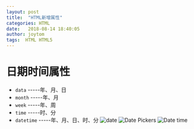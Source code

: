 ```yaml
---
layout: post
title:  "HTML新增属性"
categories: HTML
date:   2018-08-14 18:40:05
author: joytom
tags:  HTML HTML5 
---
```



# 日期时间属性
- `data`  -----年、月、日
- `month` -----年、月
- `week`  -----年、周
- `time`  -----时、分
- `datetime`  -----年、月、日、时、分
![date](https://raw.githubusercontent.com/joytom/joytom.github.io/master/images/2018-08-14/1.png "date")
![Date Pickers](https://raw.githubusercontent.com/joytom/joytom.github.io/master/images/2018-08-14/2.png "Date Pickers")
![Date time](https://raw.githubusercontent.com/joytom/joytom.github.io/master/images/2018-08-14/3.png "Date time")
